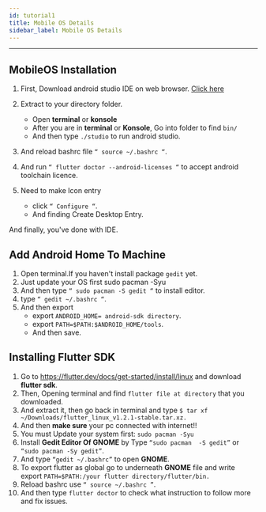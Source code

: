 ```yaml
---
id: tutorial1
title: Mobile OS Details
sidebar_label: Mobile OS Details
---
```

---
## MobileOS Installation

1. First, Download android studio IDE on web browser. [Click here](https://developer.android.com/studio)
2. Extract to your directory folder. 
	- Open **terminal** or **konsole**
    - After you are in **terminal** or **Konsole**, Go into folder to find `bin/`
	- And then type `./studio` to run android studio.
3. And reload bashrc file `“ source ~/.bashrc “`.

4. And run `“ flutter doctor --android-licenses “` to accept android toolchain licence.
5. Need to make Icon entry
	 - click `“ Configure “`.
	 - And finding Create Desktop Entry.

And finally, you've done with IDE.


## Add Android Home To Machine

1. Open terminal.If you  haven't install package `gedit` yet. 
2. Just update your OS first sudo pacman -Syu
3. And then type `“ sudo pacman -S gedit “` to install editor.
4. type `“ gedit ~/.bashrc “`.
5. And then export
	- export `ANDROID_HOME= android-sdk directory`.
	- export `PATH=$PATH:$ANDROID_HOME/tools`.
	- And then save.
 
## Installing Flutter SDK
1. Go to https://flutter.dev/docs/get-started/install/linux and download **flutter sdk**.
2. Then, Opening terminal and find `flutter file at directory` that you downloaded.
3. And extract it, then go back in terminal and type `$ tar xf ~/Downloads/flutter_linux_v1.2.1-stable.tar.xz.`
4. And then **make sure** your pc connected with internet!! 
5. You must Update your system first: `sudo pacman -Syu` 
6. Install **Gedit Editor Of GNOME** by Type `“sudo pacman  -S gedit”` or `“sudo pacman -Sy gedit”`.
7. And type `“gedit ~/.bashrc”` to open **GNOME**.
8. To export flutter as global go to underneath **GNOME** file and write export `PATH=$PATH:/your flutter directory/flutter/bin.`
9. Reload bashrc use `“ source ~/.bashrc ”`.
10. And then type `flutter doctor` to check what instruction to follow  more and fix issues.

